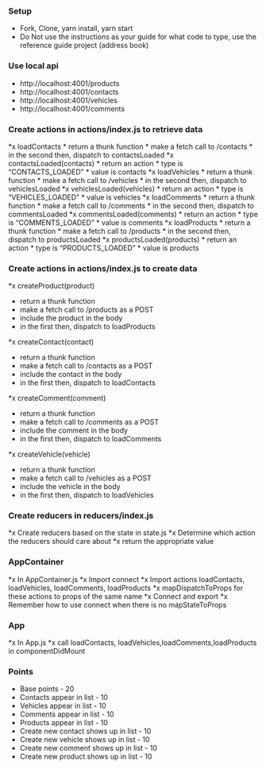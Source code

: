 ### Setup
* Fork, Clone, yarn install, yarn start
* Do Not use the instructions as your guide for what code to type, use the reference guide project (address book)

### Use local api
* http://localhost:4001/products
* http://localhost:4001/contacts
* http://localhost:4001/vehicles
* http://localhost:4001/comments


### Create actions in actions/index.js to retrieve data
*x loadContacts
    * return a thunk function
    * make a fetch call to /contacts
    * in the second then, dispatch to contactsLoaded
*x contactsLoaded(contacts)
    * return an action
    * type is “CONTACTS_LOADED”
    * value is contacts
*x loadVehicles
    * return a thunk function
    * make a fetch call to /vehicles
    * in the second then, dispatch to vehiclesLoaded
*x vehiclesLoaded(vehicles)
    * return an action
    * type is “VEHICLES_LOADED”
    * value is vehicles
*x loadComments
    * return a thunk function
    * make a fetch call to /comments
    * in the second then, dispatch to commentsLoaded
*x commentsLoaded(comments)
    * return an action
    * type is “COMMENTS_LOADED”
    * value is comments
*x loadProducts
    * return a thunk function
    * make a fetch call to /products
    * in the second then, dispatch to productsLoaded
*x productsLoaded(products)
    * return an action
    * type is “PRODUCTS_LOADED”
    * value is products

### Create actions in actions/index.js to create data
*x createProduct(product)
   * return a thunk function
   * make a fetch call to /products as a POST
   * include the product in the body 
   * in the first then, dispatch to loadProducts

*x createContact(contact)
   * return a thunk function
   * make a fetch call to /contacts as a POST
   * include the contact in the body 
   * in the first then, dispatch to loadContacts

*x createComment(comment)
   * return a thunk function
   * make a fetch call to /comments as a POST
   * include the comment in the body 
   * in the first then, dispatch to loadComments

*x createVehicle(vehicle)
   * return a thunk function
   * make a fetch call to /vehicles as a POST
   * include the vehicle in the body 
   * in the first then, dispatch to loadVehicles

### Create reducers in reducers/index.js
*x Create reducers based on the state in state.js
*x Determine which action the reducers should care about 
*x return the appropriate value

### AppContainer
*x In AppContainer.js
*x Import connect
*x Import actions loadContacts, loadVehicles, loadComments, loadProducts
*x mapDispatchToProps for these actions to props of the same name
*x Connect and export
*x Remember how to use connect when there is no mapStateToProps

### App
*x In App.js
*x call loadContacts, loadVehicles,loadComments,loadProducts in componentDidMount

### Points
* Base points - 20
* Contacts appear in list - 10
* Vehicles appear in list - 10
* Comments appear in list - 10
* Products appear in list - 10
* Create new contact shows up in list - 10
* Create new vehicle shows up in list - 10
* Create new comment shows up in list - 10
* Create new product shows up in list - 10



